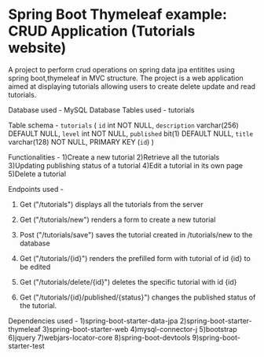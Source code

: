 # Spring Boot Thymeleaf example: CRUD Application (Tutorials website)

A project to perform crud operations on spring data jpa entitites using spring boot,thymeleaf in MVC structure. The project is a web application aimed at displaying tutorials allowing users to create delete update and read tutorials.

Database used - MySQL Database
Tables used - tutorials

Table schema -
`tutorials` (
   `id` int NOT NULL,
   `description` varchar(256) DEFAULT NULL,
   `level` int NOT NULL,
   `published` bit(1) DEFAULT NULL,
   `title` varchar(128) NOT NULL,
   PRIMARY KEY (`id`)
 )

Functionalities -
1)Create a new tutorial
2)Retrieve all the tutorials
3)Updating publishing status of a tutorial
4)Edit a tutorial in its own page
5)Delete a tutorial

Endpoints used -
1. Get ("/tutorials")
    displays all the tutorials from the server

2. Get ("/tutorials/new")
    renders a form to create a new tutorial

3. Post ("/tutorials/save")
    saves the tutorial created in /tutorials/new to the database

4. Get ("/tutorials/{id}")
    renders the prefilled form with tutorial of id {id} to be edited

5. Get ("/tutorials/delete/{id}")
    deletes the specific tutorial with id {id}

6. Get ("/tutorials/{id}/published/{status}")
    changes the published status of the tutorial.

Dependencies used - 
1)spring-boot-starter-data-jpa
2)spring-boot-starter-thymeleaf
3)spring-boot-starter-web
4)mysql-connector-j
5)bootstrap
6)jquery
7)webjars-locator-core
8)spring-boot-devtools
9)spring-boot-starter-test